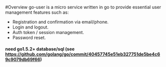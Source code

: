 #Overview
go-user is a micro service written in go to provide essential user management features such as:
- Registration and confirmation via email/phone.
- Login and logout.
- Auth token / session management.
- Password reset.  

#### need go1.5.2+ database/sql (see https://github.com/golang/go/commit/40457745e51eb327751de5be4c69c9079db69f66)
